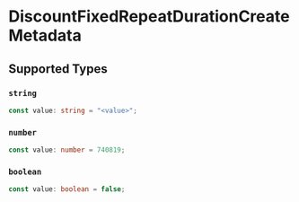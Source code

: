 # DiscountFixedRepeatDurationCreateMetadata


## Supported Types

### `string`

```typescript
const value: string = "<value>";
```

### `number`

```typescript
const value: number = 740819;
```

### `boolean`

```typescript
const value: boolean = false;
```


